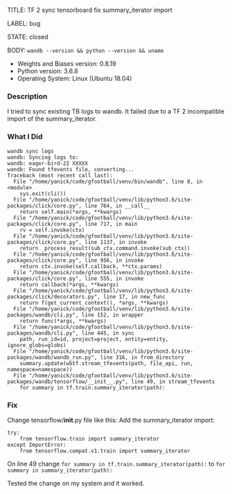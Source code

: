 TITLE:
TF 2 sync tensorboard fix summary_iterator import

LABEL:
bug

STATE:
closed

BODY:
`wandb --version && python --version && uname`

* Weights and Biases version: 0.8.19
* Python version: 3.6.8
* Operating System: Linux (Ubuntu 18.04)

### Description

I tried to sync existing TB logs to wandb. It failed due to a TF 2 incompatible import of the summary_iterator.

### What I Did

```
wandb sync logs
wandb: Syncing logs to:
wandb: eager-bird-22 XXXXX
wandb: Found tfevents file, converting...
Traceback (most recent call last):
  File "/home/yanick/code/gfootball/venv/bin/wandb", line 8, in <module>
    sys.exit(cli())
  File "/home/yanick/code/gfootball/venv/lib/python3.6/site-packages/click/core.py", line 764, in __call__
    return self.main(*args, **kwargs)
  File "/home/yanick/code/gfootball/venv/lib/python3.6/site-packages/click/core.py", line 717, in main
    rv = self.invoke(ctx)
  File "/home/yanick/code/gfootball/venv/lib/python3.6/site-packages/click/core.py", line 1137, in invoke
    return _process_result(sub_ctx.command.invoke(sub_ctx))
  File "/home/yanick/code/gfootball/venv/lib/python3.6/site-packages/click/core.py", line 956, in invoke
    return ctx.invoke(self.callback, **ctx.params)
  File "/home/yanick/code/gfootball/venv/lib/python3.6/site-packages/click/core.py", line 555, in invoke
    return callback(*args, **kwargs)
  File "/home/yanick/code/gfootball/venv/lib/python3.6/site-packages/click/decorators.py", line 17, in new_func
    return f(get_current_context(), *args, **kwargs)
  File "/home/yanick/code/gfootball/venv/lib/python3.6/site-packages/wandb/cli.py", line 152, in wrapper
    return func(*args, **kwargs)
  File "/home/yanick/code/gfootball/venv/lib/python3.6/site-packages/wandb/cli.py", line 445, in sync
    path, run_id=id, project=project, entity=entity, ignore_globs=globs)
  File "/home/yanick/code/gfootball/venv/lib/python3.6/site-packages/wandb/wandb_run.py", line 316, in from_directory
    summary.update(wbtf.stream_tfevents(path, file_api, run, namespace=namespace))
  File "/home/yanick/code/gfootball/venv/lib/python3.6/site-packages/wandb/tensorflow/__init__.py", line 49, in stream_tfevents
    for summary in tf.train.summary_iterator(path):
```
### Fix
Change tensorflow/__init__.py file like this:
Add the summary_iterator import:
```
try:
    from tensorflow.train import summary_iterator
except ImportError:
    from tensorflow.compat.v1.train import summary_iterator
```
On line 49 change `for summary in tf.train.summary_iterator(path):` to `for summary in summary_iterator(path):`

Tested the change on my system and it worked.

